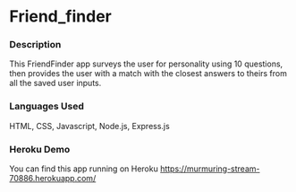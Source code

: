 # Friend_finder

### Description

This FriendFinder app surveys the user for personality using 10 questions, then provides the user with a match with the closest answers to theirs from all the saved user inputs.

### Languages Used

HTML, CSS, Javascript, Node.js, Express.js

### Heroku Demo

You can find this app running on Heroku https://murmuring-stream-70886.herokuapp.com/

